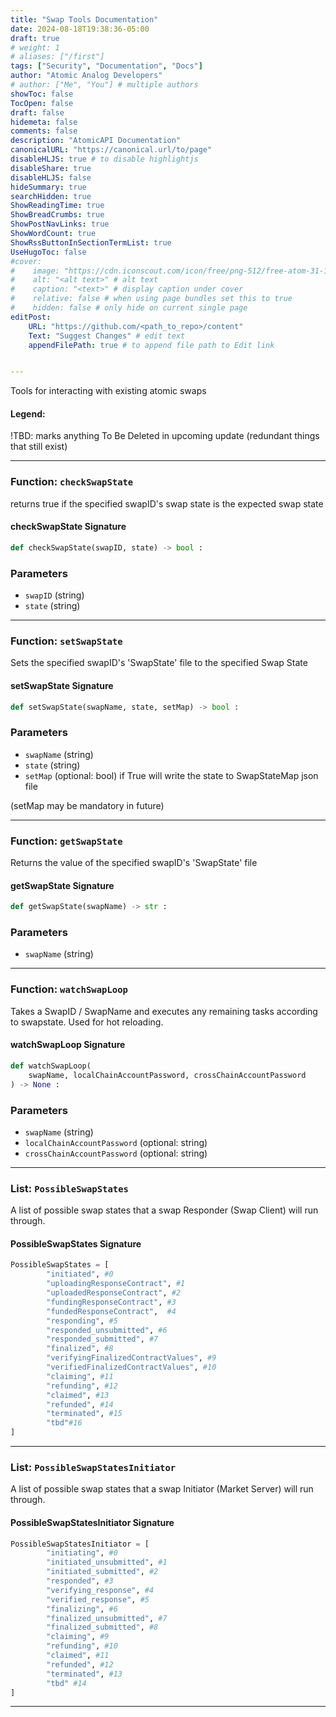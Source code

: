 ```yaml
---
title: "Swap Tools Documentation"
date: 2024-08-18T19:38:36-05:00
draft: true
# weight: 1
# aliases: ["/first"]
tags: ["Security", "Documentation", "Docs"]
author: "Atomic Analog Developers"
# author: ["Me", "You"] # multiple authors
showToc: false
TocOpen: false
draft: false
hidemeta: false
comments: false
description: "AtomicAPI Documentation"
canonicalURL: "https://canonical.url/to/page"
disableHLJS: true # to disable highlightjs
disableShare: true
disableHLJS: false
hideSummary: true
searchHidden: true
ShowReadingTime: true
ShowBreadCrumbs: true
ShowPostNavLinks: true
ShowWordCount: true
ShowRssButtonInSectionTermList: true
UseHugoToc: false
#cover:
#    image: "https://cdn.iconscout.com/icon/free/png-512/free-atom-31-117013.png?f=avif&w=512&h=512" # image path/url
#    alt: "<alt text>" # alt text
#    caption: "<text>" # display caption under cover
#    relative: false # when using page bundles set this to true
#    hidden: false # only hide on current single page
editPost:
    URL: "https://github.com/<path_to_repo>/content"
    Text: "Suggest Changes" # edit text
    appendFilePath: true # to append file path to Edit link


---
```


Tools for interacting with existing atomic swaps

#### Legend:
 !TBD: marks anything To Be Deleted in upcoming update (redundant things that still exist)

---

### Function: `checkSwapState`

returns true if the specified swapID's swap state is the expected swap state
#### checkSwapState Signature

```python
def checkSwapState(swapID, state) -> bool :
```
### Parameters

- `swapID` (string)
- `state` (string)
---
### Function: `setSwapState`

Sets the specified swapID's 'SwapState' file to the specified Swap State

#### setSwapState Signature

```python
def setSwapState(swapName, state, setMap) -> bool :
```
### Parameters

- `swapName` (string)
- `state` (string)
- `setMap` (optional: bool) if True will write the state to SwapStateMap json file 

(setMap may be mandatory in future)

---
### Function: `getSwapState`

Returns the value of the specified swapID's 'SwapState' file

#### getSwapState Signature

```python
def getSwapState(swapName) -> str :
```
### Parameters

- `swapName` (string)

---
### Function: `watchSwapLoop`

Takes a SwapID / SwapName and executes any remaining tasks according to swapstate. 
Used for hot reloading.
#### watchSwapLoop Signature

```python
def watchSwapLoop(
    swapName, localChainAccountPassword, crossChainAccountPassword
) -> None :
```
### Parameters

- `swapName` (string)
- `localChainAccountPassword` (optional: string)
- `crossChainAccountPassword` (optional: string) 

---
### List: `PossibleSwapStates`

A list of possible swap states that a swap Responder (Swap Client) will run through.

#### PossibleSwapStates Signature
```python
PossibleSwapStates = [
        "initiated", #0 
        "uploadingResponseContract", #1
        "uploadedResponseContract", #2
        "fundingResponseContract", #3
        "fundedResponseContract",  #4
        "responding", #5
        "responded_unsubmitted", #6
        "responded_submitted", #7
        "finalized", #8
        "verifyingFinalizedContractValues", #9
        "verifiedFinalizedContractValues", #10
        "claiming", #11
        "refunding", #12
        "claimed", #13
        "refunded", #14
        "terminated", #15
        "tbd"#16
]
```
---
### List: `PossibleSwapStatesInitiator`

A list of possible swap states that a swap Initiator (Market Server)  will run through.

#### PossibleSwapStatesInitiator Signature
```python
PossibleSwapStatesInitiator = [
        "initiating", #0 
        "initiated_unsubmitted", #1
        "initiated_submitted", #2
        "responded", #3
        "verifying_response", #4
        "verified_response", #5
        "finalizing", #6
        "finalized_unsubmitted", #7
        "finalized_submitted", #8
        "claiming", #9
        "refunding", #10
        "claimed", #11
        "refunded", #12
        "terminated", #13
        "tbd" #14
]
```
---
